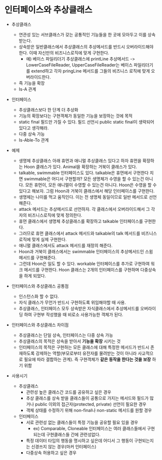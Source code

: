 # 인터페이스와 추상클래스

- 추상클래스
	- 연관성 있는 서브클래스가 갖는 공통적인 기능들을 한 곳에 모아두고 이를 상속받는다.
	- 상속받은 일반클래스에서 추상클래스의 추상메서드를 반드시 오버라이드해야 한다. 이때 자신만의 비즈니스로직에 맞게 구현한다.
		- 예) 베이스 파일리더기 추상클래스에 printLine 추상메서드 -> LowerCaseFileReader, UpperCaseFileReader는 베이스 파일리더기를 extend하고 각자 pringLine 메서드를 그들의 비즈니스 로직에 맞게 오버라이드한다.
	- 즉 기능을 확장
	- Is-A 관계

- 인터페이스
	- 추상클래스보다 한 단계 더 추상화
	- 기능의 확장보다는 구현객체가 동일한 기능을 보장하는 것에 목적
	- static final 필드만 가질 수 있다. 필드 선언시 public static final이 생략되어있다고 생각해라.
	- 다중 상속 가능
	- Is-Able-To 관계

- 예제
	- 생명체 추상클래스 아래 휴먼과 애니멀 추상클래스 있다고 하자 휴먼을 확장하는 Hoon 클래스가 있다. Animal을 확장하는 거북이 클래스가 있다. 
	- talkable, swimmable 인터페이스도 있다. talkable은 휴먼에서 구현한다 치면 swimmable은 어디서 구현할까? 모든 생명체가 수영을 할 수 있는건 아니다. 모든 휴먼이, 모든 애니멀이 수영할 수 있는건 아니다. Hoon은 수영을 할 수 있다고 해보자. 그럼 Hoon과 거북이 클래스에서 해당 인터페이스를 구현한다.
	- 생명체는 나이를 먹고 움직인다. 이는 전 생명체 동일이므로 일반 메서드로 선언해준다. 
	- attack 메서드는 추상메서드로 선언하자. 각 클래스에서 오버라이드해서 그 각자의 비즈니스로직에 맞게 정의한다.
	- 휴먼 클래스에서 생명체 추상클래스를 확장하고 talkable 인터페이스를 구현한다.
	- 그러므로 휴먼 클래스에서 attack 메서드와 talkable의 talk 메서드를 비즈니스 로직에 맞게 실제 구현한다.
	- 애니멀 클래스에서도 attack 메서드를 재정의 해준다. 
	- Hoon과 거북이 클래스에서는 swimmable 인터페이스의 추상메서드인 스윔 메서드를 구현해준다. 
	- 그런데 Hoon은 일도 할 수 있다. workable 인터페이스를 추가로 구현하여 워크 메서드를 구현한다. Hoon 클래스는 2개의 인터페이스를 구현하며 다중상속을 하게 되었다.

- 인터페이스와 추상클래스 공통점
	- 인스턴스화 할 수 없다.
	- 자식 클래스가 무언가 반드시 구현하도록 위임해야할 때 사용.
	- 추상클래스, 인터페이스 모두 상속받은 자식클래스에서 추상메서드를 오버라이딩 하여 구현부 작성했을 때 비로소 사용가능한 객체가 된다.

- 인터페이스와 추상클래스 차이점
	- 추상클래스는 단일 상속, 인터페이스는 다중 상속 가능
	- 추상클래스의 목적은 상속을 받아서 **기능을 확장** 시키는 것
	- 인터페이스의 목적은 구현하는 모든 클래스에 대해 특정한 메서드가 반드시 존재하도록 강제하는 역할(부모로부터 유전자를 물려받는 것이 아니라 사교적으로 필요에 따라 결합하는 관계). 즉 구현객체가 **같은 동작을 한다는 것을 보장** 하기 위함


- 사용시기
	- 추상클래스
		- 관련성 높은 클래스간 코드를 공유하고 싶은 경우
		- 추상 클래스를 상속 받을 클래스들이 공통으로 가지는 메서드와 필드가 많거나 public 이외의 접근자(protected, private) 선언이 필요한 경우
		- 객체 상태를 수정하기 위해 non-final나 non-static 메서드를 원할 경우
	- 인터페이스
		- 서로 관련성 없는 클래스들이 특정 기능을 공유할 필요 있을 경우
			- ex) Comparable, Cloneable 인터페이스는 여러 클래스들에서 구현되는데 구현클래스들 간에 관련성없다.
		- 특정 데이터 타입의 행동을 명시하고 싶은데 어디서 그 행동이 구현되는지는 신경쓰지 않는 경우(마커 인터페이스)
		- 다중상속 허용하고 싶은 경우